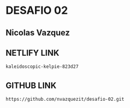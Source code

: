 # DESAFIO 02

## Nicolas Vazquez

## NETLIFY LINK
```sh
kaleidoscopic-kelpie-823d27
``` 

## GITHUB LINK
```sh
https://github.com/nvazquezit/desafio-02.git
```